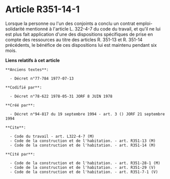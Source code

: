 # Article R351-14-1

Lorsque la personne ou l'un des conjoints a conclu un contrat emploi-solidarité mentionné à l'article L. 322-4-7 du code du
travail, et qu'il ne lui est plus fait application d'une des dispositions spécifiques de prise en compte des ressources au
titre des articles R. 351-13 et R. 351-14 précédents, le bénéfice de ces dispositions lui est maintenu pendant six mois.

**Liens relatifs à cet article**

	**Anciens textes**:

	  - Décret n°77-784 1977-07-13

	**Codifié par**:

	  - Décret n°78-622 1978-05-31 JORF 8 JUIN 1978

	**Créé par**:

	  - Décret n°94-817 du 19 septembre 1994 - art. 3 () JORF 21 septembre 1994

	**Cite**:

	  - Code du travail - art. L322-4-7 (M)
	  - Code de la construction et de l'habitation. - art. R351-13 (M)
	  - Code de la construction et de l'habitation. - art. R351-14 (M)

	**Cité par**:

	  - Code de la construction et de l'habitation. - art. R351-28-1 (M)
	  - Code de la construction et de l'habitation. - art. R351-29 (V)
	  - Code de la construction et de l'habitation. - art. R351-7-1 (V)
